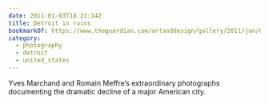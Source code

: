 ```yaml
---
date: 2011-01-03T18:21:14Z
title: Detroit in ruins
bookmarkOf: https://www.theguardian.com/artanddesign/gallery/2011/jan/02/photography-detroit
category:
  - photography
  - detroit
  - united_states
---
```


Yves Marchand and Romain Meffre’s extraordinary photographs documenting the dramatic decline of a major American city.
